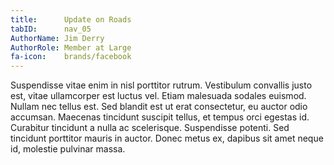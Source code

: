 ```yaml
---
title:      Update on Roads
tabID:      nav_05
AuthorName: Jim Derry
AuthorRole: Member at Large
fa-icon:    brands/facebook
---
```


Suspendisse vitae enim in nisl porttitor rutrum. Vestibulum convallis justo est,
vitae ullamcorper est luctus vel. Etiam malesuada sodales euismod. Nullam nec
tellus est. Sed blandit est ut erat consectetur, eu auctor odio accumsan.
Maecenas tincidunt suscipit tellus, et tempus orci egestas id. Curabitur
tincidunt a nulla ac scelerisque. Suspendisse potenti. Sed tincidunt porttitor
mauris in auctor. Donec metus ex, dapibus sit amet neque id, molestie pulvinar
massa.
